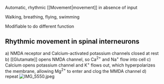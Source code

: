 Automatic, rhythmic [[Movement|movement]] in absence of input

Walking, breathing, flying, swimming

Modifiable to do different function

## Rhythmic movement in spinal interneurons

a) NMDA receptor and Calcium-activated potassium channels closed at rest
b) [[Glutamate]] opens NMDA channel, so Ca<sup>2+</sup> and Na<sup>+</sup> flow into cell
c) Calcium opens potassium channel and K<sup>+</sup> flows out, which hyperpolarizes the membrane, allowing Mg<sup>2+</sup> to enter and clog the MMDA channel
d) repeat
![IMG_5550.jpeg](img_5550.jpeg)
